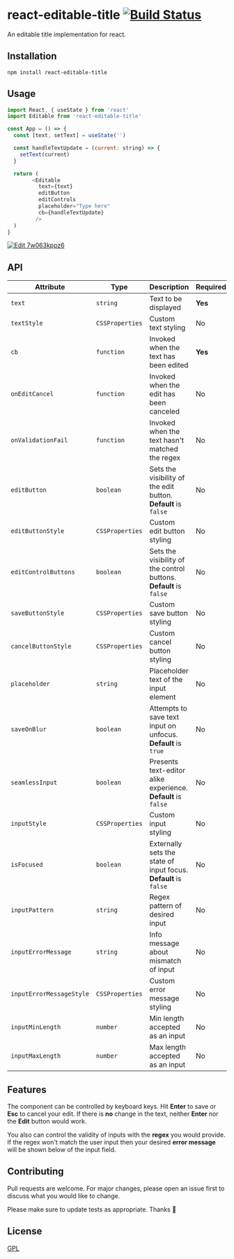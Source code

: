 # react-editable-title [![Build Status](https://travis-ci.org/CeamKrier/react-editable-title.svg?branch=master)](https://travis-ci.org/CeamKrier/react-editable-title)

An editable title implementation for react.

## Installation



```
npm install react-editable-title
```

## Usage

```javascript
import React, { useState } from 'react'
import Editable from 'react-editable-title'

const App = () => {
  const [text, setText] = useState('')

  const handleTextUpdate = (current: string) => {
    setText(current)
  }

  return (
        <Editable 
          text={text} 
          editButton
          editControls
          placeholder="Type here"
          cb={handleTextUpdate}
         />
  )
}

```

[![Edit 7w063kppz6](https://codesandbox.io/static/img/play-codesandbox.svg)](https://codesandbox.io/s/7w063kppz6)

## API

| Attribute                | Type            | Description                                                        | Required |
|--------------------------|-----------------|--------------------------------------------------------------------|----------|
| `text`                   | `string`        | Text to be displayed                                               | **Yes**  |
| `textStyle`              | `CSSProperties` | Custom text styling                                                | No       |
| `cb`                     | `function`      | Invoked when the text has been edited                              | **Yes**  |
| `onEditCancel`           | `function`      | Invoked when the edit has been canceled                            | No       |
| `onValidationFail`       | `function`      | Invoked when the text hasn't matched the regex                     | No       |
| `editButton`             | `boolean`       | Sets the visibility of the edit button. **Default** is `false`     | No       |
| `editButtonStyle`        | `CSSProperties` | Custom edit button styling                                         | No       |
| `editControlButtons`     | `boolean`       | Sets the visibility of the control buttons. **Default** is `false` | No       |
| `saveButtonStyle`        | `CSSProperties` | Custom save button styling                                         | No       |
| `cancelButtonStyle`      | `CSSProperties` | Custom cancel button styling                                       | No       |
| `placeholder`            | `string`        | Placeholder text of the input element                              | No       |
| `saveOnBlur`             | `boolean`       | Attempts to save text input on unfocus. **Default** is `true`      | No       |
| `seamlessInput`          | `boolean`       | Presents text-editor alike experience. **Default** is `false`      | No       |
| `inputStyle`             | `CSSProperties` | Custom input styling                                               | No       |
| `isFocused`              | `boolean`       | Externally sets the state of input focus. **Default** is `false`   | No       |
| `inputPattern`           | `string`        | Regex pattern of desired input                                     | No       |
| `inputErrorMessage`      | `string`        | Info message about mismatch of input                               | No       |
| `inputErrorMessageStyle` | `CSSProperties` | Custom error message styling                                       | No       |
| `inputMinLength`         | `number`        | Min length accepted as an input                                    | No       |
| `inputMaxLength`         | `number`        | Max length accepted as an input                                    | No       |




## Features
The component can be controlled by keyboard keys. Hit **Enter** to save or **Esc** to cancel your edit.
If there is **no** change in the text, neither **Enter** nor the **Edit** button would work.

You also can control the validity of inputs with the **regex** you would provide. If the regex won't match the user input
then your desired **error message** will be shown below of the input field.

## Contributing
Pull requests are welcome. For major changes, please open an issue first to discuss what you would like to change.

Please make sure to update tests as appropriate.
Thanks :raised_hands:


## License
[GPL](https://choosealicense.com/licenses/gpl-3.0/)

